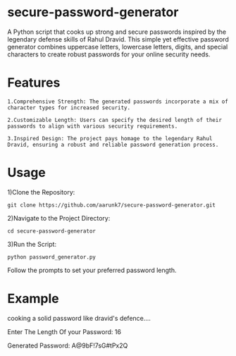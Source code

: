# secure-password-generator
A Python script that cooks up strong and secure passwords inspired by the legendary defense skills of Rahul Dravid. This simple yet effective password generator combines uppercase letters, lowercase letters, digits, and special characters to create robust passwords for your online security needs.
# Features
    1.Comprehensive Strength: The generated passwords incorporate a mix of character types for increased security.
    
    2.Customizable Length: Users can specify the desired length of their passwords to align with various security requirements.
    
    3.Inspired Design: The project pays homage to the legendary Rahul Dravid, ensuring a robust and reliable password generation process.
# Usage
1)Clone the Repository:

    git clone https://github.com/aarunk7/secure-password-generator.git
2)Navigate to the Project Directory:

    cd secure-password-generator
3)Run the Script:

    python password_generator.py
Follow the prompts to set your preferred password length.
# Example
cooking a solid password like dravid's defence....

Enter The Length Of your Password: 16

Generated Password: A@9bF!7sG#tPx2Q






